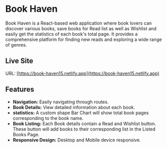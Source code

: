 # Book Haven

Book Haven is a React-based web application where book lovers can discover various books, save books for Read list as well as Wishlist and easily get the statistics of each book's total page. It provides a comprehensive platform for finding new reads and exploring a wide range of genres.

## Live Site

URL: [https://book-haven15.netlify.app](https://book-haven15.netlify.app)

## Features

- **Navigation:** Easily navigating through routes.
- **Book Details:** View detailed information about each book.
- **statistics:** A custom shape Bar Chart will show total book pages corresponding to the book name.
- **Book Listing:** Each Book details contain a Read and Wishlist button. These button will add books to their corresponding list in the Listed Books Page. 
- **Responsive Design:** Desktop and Mobile device responsive.